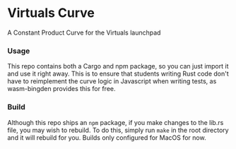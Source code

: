 # Virtuals Curve
A Constant Product Curve for the Virtuals launchpad

### Usage
This repo contains both a Cargo and npm package, so you can just import it and use it right away. This is to ensure that students writing Rust code don't have to reimplement the curve logic in Javascript when writing tests, as wasm-bingden provides this for free.

### Build
Although this repo ships an `npm` package, if you make changes to the lib.rs file, you may wish to rebuild. To do this, simply run `make` in the root directory and it will rebuild for you. Builds only configured for MacOS for now.